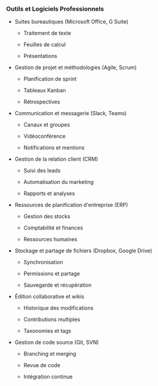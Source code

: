 ### Outils et Logiciels Professionnels

- Suites bureautiques (Microsoft Office, G Suite)

	- Traitement de texte

	- Feuilles de calcul

	- Présentations

- Gestion de projet et méthodologies (Agile, Scrum)

	- Planification de sprint

	- Tableaux Kanban

	- Rétrospectives

- Communication et messagerie (Slack, Teams)

	- Canaux et groupes

	- Vidéoconférence

	- Notifications et mentions

- Gestion de la relation client (CRM)

	- Suivi des leads

	- Automatisation du marketing

	- Rapports et analyses

- Ressources de planification d'entreprise (ERP)

	- Gestion des stocks

	- Comptabilité et finances

	- Ressources humaines

- Stockage et partage de fichiers (Dropbox, Google Drive)

	- Synchronisation

	- Permissions et partage

	- Sauvegarde et récupération

- Édition collaborative et wikis

	- Historique des modifications

	- Contributions multiples

	- Taxonomies et tags

- Gestion de code source (Git, SVN)

	- Branching et merging

	- Revue de code

	- Intégration continue